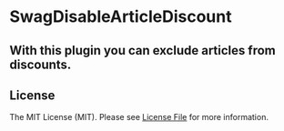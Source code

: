 # SwagDisableArticleDiscount

## With this plugin you can exclude articles from discounts.

## License

The MIT License (MIT). Please see [License File](LICENSE) for more information.

